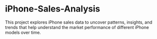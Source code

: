 # iPhone-Sales-Analysis
This project explores iPhone sales data to uncover patterns, insights, and trends that help understand the market performance of different iPhone models over time.
